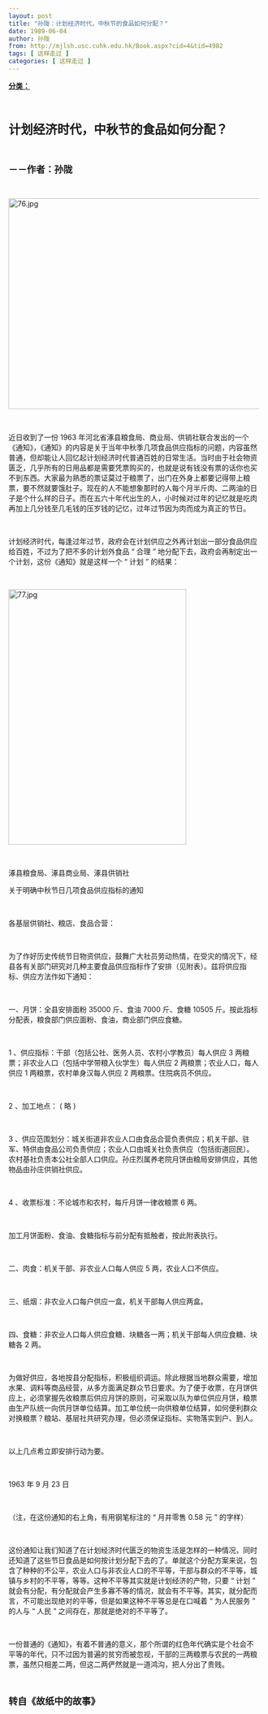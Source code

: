 ```yaml
---
layout: post
title: "孙陇：计划经济时代，中秋节的食品如何分配？"
date: 1989-06-04
author: 孙陇
from: http://mjlsh.usc.cuhk.edu.hk/Book.aspx?cid=4&tid=4982
tags: [ 这样走过 ]
categories: [ 这样走过 ]
---
```


<div style="margin: 15px 10px 10px 0px;">
 <div>
  <span id="ctl00_ContentPlaceHolder1_chapter1_SubjectLabel" style="font-weight:bold;text-decoration:underline;">
   分类：
  </span>
 </div>
 <p class="p1">
  <b>
   <font size="5">
    <span class="s1">
    </span>
    <br/>
   </font>
  </b>
 </p>
 <p class="p2">
  <span class="s1">
   <b>
    <font size="5">
     计划经济时代，中秋节的食品如何分配？
    </font>
   </b>
  </span>
 </p>
 <p class="p1">
  <b>
   <font size="4">
    <span class="s1">
    </span>
    <br/>
   </font>
  </b>
 </p>
 <p class="p2">
  <span class="s1">
   <b>
    <font size="4">
     －－作者：孙陇
    </font>
   </b>
  </span>
 </p>
 <p class="p1">
  <span class="s1">
  </span>
  <br/>
 </p>
 <p class="p3">
  <span class="s1">
   <img alt="76.jpg" border="0" height="415" src="/medias/contents/4982/76.jpg" width="550"/>
  </span>
 </p>
 <p class="p1">
  <span class="s1">
  </span>
  <br/>
 </p>
 <p class="p2">
  <span class="s1">
   近日收到了一份
  </span>
  <span class="s2">
   1963
  </span>
  <span class="s1">
   年河北省涿县粮食局、商业局、供销社联合发出的一个《通知》，《通知》的内容是关于当年中秋季几项食品供应指标的问题，内容虽然普通，但却能让人回忆起计划经济时代普通百姓的日常生活。当时由于社会物资匮乏，几乎所有的日用品都是需要凭票购买的，也就是说有钱没有票的话你也买不到东西。大家最为熟悉的票证莫过于粮票了，出门在外身上都要记得带上粮票，要不然就要饿肚子。现在的人不能想象那时的人每个月半斤肉、二两油的日子是个什么样的日子。而在五六十年代出生的人，小时候对过年的记忆就是吃肉再加上几分钱至几毛钱的压岁钱的记忆，过年过节因为肉而成为真正的节日。
  </span>
 </p>
 <p class="p1">
  <span class="s1">
  </span>
  <br/>
 </p>
 <p class="p2">
  <span class="s1">
   计划经济时代，每逢过年过节，政府会在计划供应之外再计划出一部分食品供应给百姓，不过为了把不多的计划外食品
  </span>
  <span class="s2">
   “
  </span>
  <span class="s1">
   合理
  </span>
  <span class="s2">
   ”
  </span>
  <span class="s1">
   地分配下去，政府会再制定出一个计划，这份《通知》就是这样一个
  </span>
  <span class="s2">
   “
  </span>
  <span class="s1">
   计划
  </span>
  <span class="s2">
   ”
  </span>
  <span class="s1">
   的结果：
  </span>
 </p>
 <p class="p1">
  <span class="s1">
  </span>
  <br/>
 </p>
 <p class="p3">
  <span class="s1">
   <img alt="77.jpg" border="0" height="503" src="/medias/contents/4982/77.jpg" width="350"/>
  </span>
 </p>
 <p class="p1">
  <span class="s1">
  </span>
  <br/>
 </p>
 <p class="p2">
  <span class="s1">
   涿县粮食局、涿县商业局、涿县供销社
  </span>
 </p>
 <p class="p2">
  <span class="s1">
   关于明确中秋节日几项食品供应指标的通知
  </span>
 </p>
 <p class="p1">
  <span class="s1">
  </span>
  <br/>
 </p>
 <p class="p2">
  <span class="s1">
   各基层供销社、粮店、食品合营：
  </span>
 </p>
 <p class="p1">
  <span class="s1">
  </span>
  <br/>
 </p>
 <p class="p2">
  <span class="s1">
   为了作好历史传统节日物资供应，鼓舞广大社员劳动热情，在受灾的情况下，经县各有关部门研究对几种主要食品供应指标作了安排（见附表）。兹将供应指标、供应方法作如下通知：
  </span>
 </p>
 <p class="p1">
  <span class="s1">
  </span>
  <br/>
 </p>
 <p class="p2">
  <span class="s1">
   一、月饼：全县安排面粉
  </span>
  <span class="s2">
   35000
  </span>
  <span class="s1">
   斤、食油
  </span>
  <span class="s2">
   7000
  </span>
  <span class="s1">
   斤、食糖
  </span>
  <span class="s2">
   10505
  </span>
  <span class="s1">
   斤。按此指标分配表，粮食部门供应面粉、食油，商业部门供应食糖。
  </span>
 </p>
 <p class="p1">
  <span class="s1">
  </span>
  <br/>
 </p>
 <p class="p2">
  <span class="s2">
   1
  </span>
  <span class="s1">
   、供应指标：干部（包括公社、医务人员、农村小学教员）每人供应
  </span>
  <span class="s2">
   3
  </span>
  <span class="s1">
   两粮票；非农业人口（包括中学带粮入伙学生）每人供应
  </span>
  <span class="s2">
   2
  </span>
  <span class="s1">
   两粮票；农业人口，每人供应
  </span>
  <span class="s2">
   1
  </span>
  <span class="s1">
   两粮票，农村单身汉每人供应
  </span>
  <span class="s2">
   2
  </span>
  <span class="s1">
   两粮票。住院病员不供应。
  </span>
 </p>
 <p class="p1">
  <span class="s1">
  </span>
  <br/>
 </p>
 <p class="p2">
  <span class="s2">
   2
  </span>
  <span class="s1">
   、加工地点：
  </span>
  <span class="s2">
   (
  </span>
  <span class="s1">
   略
  </span>
  <span class="s2">
   )
  </span>
 </p>
 <p class="p1">
  <span class="s1">
  </span>
  <br/>
 </p>
 <p class="p2">
  <span class="s2">
   3
  </span>
  <span class="s1">
   、供应范围划分：城关街道非农业人口由食品合营负责供应；机关干部、驻军、特供由食品公司负责供应；农业人口由城关社负责供应（包括街道回民）。农村基社负责本公社全部人口供应。孙庄烈属养老院月饼由粮局安排供应，其他物品由孙庄供销社供应。
  </span>
 </p>
 <p class="p1">
  <span class="s1">
  </span>
  <br/>
 </p>
 <p class="p2">
  <span class="s2">
   4
  </span>
  <span class="s1">
   、收票标准：不论城市和农村，每斤月饼一律收粮票
  </span>
  <span class="s2">
   6
  </span>
  <span class="s1">
   两。
  </span>
 </p>
 <p class="p1">
  <span class="s1">
  </span>
  <br/>
 </p>
 <p class="p2">
  <span class="s1">
   加工月饼面粉、食油、食糖指标与前分配有抵触者，按此附表执行。
  </span>
 </p>
 <p class="p1">
  <span class="s1">
  </span>
  <br/>
 </p>
 <p class="p2">
  <span class="s1">
   二、肉食：机关干部、非农业人口每人供应
  </span>
  <span class="s2">
   5
  </span>
  <span class="s1">
   两，农业人口不供应。
  </span>
 </p>
 <p class="p1">
  <span class="s1">
  </span>
  <br/>
 </p>
 <p class="p2">
  <span class="s1">
   三、纸烟：非农业人口每户供应一盒，机关干部每人供应两盒。
  </span>
 </p>
 <p class="p1">
  <span class="s1">
  </span>
  <br/>
 </p>
 <p class="p2">
  <span class="s1">
   四、食糖：非农业人口每人供应食糖、块糖各一两；机关干部每人供应食糖、块糖各
  </span>
  <span class="s2">
   2
  </span>
  <span class="s1">
   两。
  </span>
 </p>
 <p class="p1">
  <span class="s1">
  </span>
  <br/>
 </p>
 <p class="p2">
  <span class="s1">
   为做好供应，各地按县分配指标，积极组织调运。除此根据当地群众需要，增加水果、调料等商品经营，从多方面满足群众节日要求。为了便于收票，在月饼供应上，必须掌握先收粮票后供应月饼的原则，可采取以队为单位供应月饼，粮票由生产队统一向供月饼单位结算。加工单位统一向供粮单位结算，如何便利群众对换粮票？粮站、基层社共研究办理，但必须保证指标、实物落实到户、到人。
  </span>
 </p>
 <p class="p1">
  <span class="s1">
  </span>
  <br/>
 </p>
 <p class="p2">
  <span class="s1">
   以上几点希立即安排行动为要。
  </span>
 </p>
 <p class="p1">
  <span class="s1">
  </span>
  <br/>
 </p>
 <p class="p3">
  <span class="s1">
   1963
  </span>
  <span class="s3">
   年
  </span>
  <span class="s1">
   9
  </span>
  <span class="s3">
   月
  </span>
  <span class="s1">
   23
  </span>
  <span class="s3">
   日
  </span>
 </p>
 <p class="p1">
  <span class="s1">
  </span>
  <br/>
 </p>
 <p class="p2">
  <span class="s1">
   （注，在这份通知的右上角，有用钢笔标注的
  </span>
  <span class="s2">
   “
  </span>
  <span class="s1">
   月并零售
  </span>
  <span class="s2">
   0.58
  </span>
  <span class="s1">
   元
  </span>
  <span class="s2">
   ”
  </span>
  <span class="s1">
   的字样）
  </span>
 </p>
 <p class="p1">
  <span class="s1">
  </span>
  <br/>
 </p>
 <p class="p2">
  <span class="s1">
   这份通知让我们知道了在计划经济时代匮乏的物资生活是怎样的一种情况，同时还知道了这些节日食品是如何按计划分配下去的了。单就这个分配方案来说，包含了种种的不公平，农业人口与非农业人口的不平等，干部与群众的不平等，城镇与乡村的不平等，等等。这种不平等其实就是计划经济的产物，只要
  </span>
  <span class="s2">
   “
  </span>
  <span class="s1">
   计划
  </span>
  <span class="s2">
   ”
  </span>
  <span class="s1">
   就会有分配，有分配就会产生多寡不等的情况，就会有不平等。其实，就分配而言，不可能出现绝对的平等，但是如果这种不平等总是在口喊着
  </span>
  <span class="s2">
   “
  </span>
  <span class="s1">
   为人民服务
  </span>
  <span class="s2">
   ”
  </span>
  <span class="s1">
   的人与
  </span>
  <span class="s2">
   “
  </span>
  <span class="s1">
   人民
  </span>
  <span class="s2">
   ”
  </span>
  <span class="s1">
   之间存在，那就是绝对的不平等了。
  </span>
 </p>
 <p class="p1">
  <span class="s1">
  </span>
  <br/>
 </p>
 <p class="p2">
  <span class="s1">
   一份普通的《通知》，有着不普通的意义，那个所谓的红色年代确实是个社会不平等的年代，只不过因为普遍的贫穷而被忽视，干部的三两粮票与农民的一两粮票，虽然只相差二两，但这二两俨然就是一道鸿沟，把人分出了贵贱。
  </span>
 </p>
 <p class="p1">
  <b>
   <font size="4">
    <span class="s1">
    </span>
    <br/>
   </font>
  </b>
 </p>
 <p class="p2">
  <span class="s1">
   <b>
    <font size="4">
     转自《故纸中的故事》
    </font>
   </b>
  </span>
 </p>
</div>

